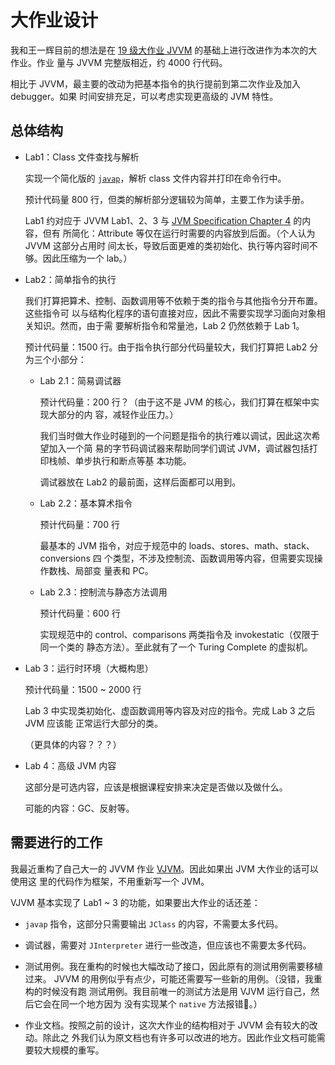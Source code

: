 # 大作业设计

我和王一辉目前的想法是在 [19 级大作业 JVVM][1] 的基础上进行改进作为本次的大作业。作业
量与 JVVM 完整版相近，约 4000 行代码。

相比于 JVVM，最主要的改动为把基本指令的执行提前到第二次作业及加入 debugger。如果
时间安排充足，可以考虑实现更高级的 JVM 特性。

## 总体结构

- Lab1：Class 文件查找与解析

  实现一个简化版的 [`javap`][2]，解析 class 文件内容并打印在命令行中。

  预计代码量 800 行，但类的解析部分逻辑较为简单，主要工作为读手册。

  Lab1 约对应于 JVVM Lab1、2、3 与 [JVM Specification Chapter 4][3] 的内容，但有
  所简化：Attribute 等仅在运行时需要的内容放到后面。（个人认为 JVVM 这部分占用时
  间太长，导致后面更难的类初始化、执行等内容时间不够。因此压缩为一个 lab。）

- Lab2：简单指令的执行

  我们打算把算术、控制、函数调用等不依赖于类的指令与其他指令分开布置。这些指令可
  以与结构化程序的语句直接对应，因此不需要实现学习面向对象相关知识。然而，由于需
  要解析指令和常量池，Lab 2 仍然依赖于 Lab 1。

  预计代码量：1500 行。由于指令执行部分代码量较大，我们打算把 Lab2 分为三个小部分：

  - Lab 2.1：简易调试器

    预计代码量：200 行？（由于这不是 JVM 的核心，我们打算在框架中实现大部分的内
    容，减轻作业压力。）

    我们当时做大作业时碰到的一个问题是指令的执行难以调试，因此这次希望加入一个简
    易的字节码调试器来帮助同学们调试 JVM，调试器包括打印栈帧、单步执行和断点等基
    本功能。

    调试器放在 Lab2 的最前面，这样后面都可以用到。

  - Lab 2.2：基本算术指令

    预计代码量：700 行

    最基本的 JVM 指令，对应于规范中的 loads、stores、math、stack、conversions 四
    个类型，不涉及控制流、函数调用等内容，但需要实现操作数栈、局部变
    量表和 PC。

  - Lab 2.3：控制流与静态方法调用

    预计代码量：600 行

    实现规范中的 control、comparisons 两类指令及 invokestatic（仅限于同一个类的
    静态方法）。至此就有了一个 Turing Complete 的虚拟机。

- Lab 3：运行时环境（大概构思）

  预计代码量：1500 ~ 2000 行

  Lab 3 中实现类初始化、虚函数调用等内容及对应的指令。完成 Lab 3 之后 JVM 应该能
  正常运行大部分的类。

  （更具体的内容？？？）

- Lab 4：高级 JVM 内容

  这部分是可选内容，应该是根据课程安排来决定是否做以及做什么。

  可能的内容：GC、反射等。

## 需要进行的工作

  我最近重构了自己大一的 JVVM 作业 [VJVM][4]。因此如果出 JVM 大作业的话可以使用这
  里的代码作为框架，不用重新写一个 JVM。

  VJVM 基本实现了 Lab1 ~ 3 的功能，如果要出大作业的话还差：

  - `javap` 指令，这部分只需要输出 `JClass` 的内容，不需要太多代码。

  - 调试器，需要对 `JInterpreter` 进行一些改造，但应该也不需要太多代码。

  - 测试用例。我在重构的时候也大幅改动了接口，因此原有的测试用例需要移植过来。
    JVVM 的用例似乎有点少，可能还需要写一些新的用例。（没错，我重构的时候没有跑
    测试用例。我目前唯一的测试方法是用 VJVM 运行自己，然后它会在同一个地方因为
    没有实现某个 `native` 方法报错🤣。）

  - 作业文档。按照之前的设计，这次大作业的结构相对于 JVVM 会有较大的改动。除此之
    外我们认为原文档也有许多可以改进的地方。因此作业文档可能需要较大规模的重写。

[1]: https://minguw.gitbook.io/jvm
[2]: https://docs.oracle.com/en/java/javase/17/docs/specs/man/javap.html
[3]: https://docs.oracle.com/javase/specs/jvms/se17/jvms17.pdf
[4]: https://github.com/amnore/VJVM
